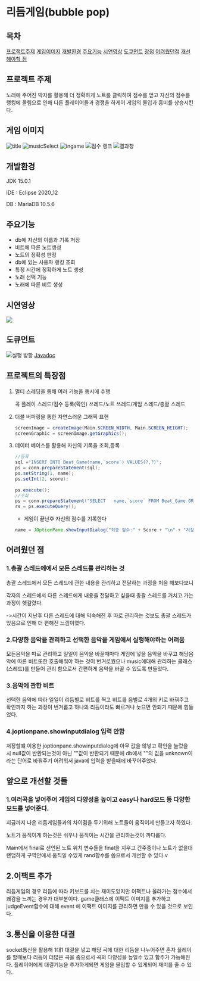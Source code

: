 
# 리듬게임(bubble pop)

## 목차
[프로잭트주제](https://github.com/lee2003121/bubblepop/blob/master/README.md#%ED%94%84%EB%A1%9C%EC%A0%9D%ED%8A%B8-%EC%A3%BC%EC%A0%9C)
[게임이미지](https://github.com/lee2003121/bubblepop/blob/master/README.md#%ED%94%84%EB%A1%9C%EC%A0%9D%ED%8A%B8-%EC%A3%BC%EC%A0%9C)
[개발환경](https://github.com/lee2003121/bubblepop/blob/master/README.md#%ED%94%84%EB%A1%9C%EC%A0%9D%ED%8A%B8-%EC%A3%BC%EC%A0%9C)
[주요기능](https://github.com/lee2003121/bubblepop/blob/master/README.md#%ED%94%84%EB%A1%9C%EC%A0%9D%ED%8A%B8-%EC%A3%BC%EC%A0%9C)
[시연영상](https://github.com/lee2003121/bubblepop/blob/master/README.md#%ED%94%84%EB%A1%9C%EC%A0%9D%ED%8A%B8-%EC%A3%BC%EC%A0%9C)
[도큐먼트](https://github.com/lee2003121/bubblepop/blob/master/README.md#%ED%94%84%EB%A1%9C%EC%A0%9D%ED%8A%B8-%EC%A3%BC%EC%A0%9C)
[장점](https://github.com/lee2003121/bubblepop/blob/master/README.md#%ED%94%84%EB%A1%9C%EC%A0%9D%ED%8A%B8-%EC%A3%BC%EC%A0%9C)
[어려웠던점](https://github.com/lee2003121/bubblepop/blob/master/README.md#%ED%94%84%EB%A1%9C%EC%A0%9D%ED%8A%B8-%EC%A3%BC%EC%A0%9C)
[개선해야할 점](https://github.com/lee2003121/bubblepop/blob/master/README.md#%ED%94%84%EB%A1%9C%EC%A0%9D%ED%8A%B8-%EC%A3%BC%EC%A0%9C)
## 프로젝트 주제

노래에 주어진 박자를 활용해 더 정확하게 노트를 클릭하여 점수를 얻고 자신의 점수를 랭킹에 올림으로 인해 다른 플레이어들과 경쟁을 하게어 게임의 몰입과 흥미를 상승시킨다.

## 게임 이미지
![title](https://user-images.githubusercontent.com/60810332/119941229-49103f80-bfcb-11eb-982c-025464accacd.png)
![musicSelect](https://user-images.githubusercontent.com/60810332/119941233-4a416c80-bfcb-11eb-878f-efa90b06ded4.png)
![ingame](https://user-images.githubusercontent.com/60810332/119941238-4ada0300-bfcb-11eb-8d3d-f5d4b348dba0.png)
![점수 랭크](https://user-images.githubusercontent.com/60810332/119941240-4b729980-bfcb-11eb-908a-552f36f80de1.png)
![결과창](https://user-images.githubusercontent.com/60810332/119941242-4c0b3000-bfcb-11eb-9029-4ca700808107.png)


## 개발환경

JDK 15.0.1

IDE : Eclipse 2020_12

DB :  MariaDB 10.5.6


## 주요기능

- db에 자신의 이름과 기록 저장
- 비트에 따른 노트생성
- 노트의 정확성 판정
- db에 있는 사용자 랭킹 조회
- 특정 시간에 정확하게 노트 생성
- 노래 선택 기능
- 노래에 따른 비트 생성

## 시연영상

<div>
	<a href=https://youtu.be/PymbmaYfkkQ"><image src ="https://user-images.githubusercontent.com/60810332/119941229-49103f80-bfcb-11eb-982c-025464accacd.png")
"></a>

</div>

## 도큐먼트
![실행 방향](https://user-images.githubusercontent.com/60810332/119940595-655fac80-bfca-11eb-8faa-957d094daf72.png)
[Javadoc](https://lee2003121.github.io/bubblepop/Beatgame3/doc/index.html)

## 프로젝트의 특장점

1. 멀티 스레딩을 통해 여러 기능을 동시에 수행

   곡 플레이 스레드/점수 등록(확인) 쓰레드/노트 쓰레드/게임 스레드/총괄 스레드

2. 더블 버퍼링을 통한 자연스러운 그래픽 표현

   ```java
   screenImage = createImage(Main.SCREEN_WIDTH, Main.SCREEN_HEIGHT);
   screenGraphic = screenImage.getGraphics();
   ```

3. 데이터 베이스를 활용해 자신의 기록을 조회,등록 

   ```java
   //등록
   sql ="INSERT INTO Beat_Game(name,`score`) VALUES(?,?)";
   ps = conn.prepareStatement(sql);
   ps.setString(1, name);
   ps.setInt(2, score);
   			
   ps.execute();
   //조회
   ps = conn.prepareStatement("SELECT 	name,`score` FROM Beat_Game ORDER BY `score` DESC");		
   rs = ps.executeQuery();
   ```

   - 게임이 끝난후 자신의 점수를 기록한다

   ```java
   name = JOptionPane.showInputDialog("최종 점수:" + Score + "\n" + "저장하실 이름을 입력하세요","unknown");
   ```

   



## 어려웠던 점

### 1.총괄 스레드에에서 모든 스레드를 관리하는 것

총괄 스레드에서 모든 스레드에 관한 내용을 관리하고 전달하는 과정을 처음 해보다보니 

각자의 스레드에서 다른 스레드에게 내용을 전달하고 싶을때 총괄 스레드를 거치고 가는 과정이 헷갈렸다.

->시간이 지난후 다른 스레드에 대해 익숙해진 후 따로 관리하는 것보도 총괄 스레드가 있음으로 인해 더 편해진 느낌이였다.

### 2.다양한 음악을 관리하고 선택한 음악을 게임에서 실행해야하는 어려움

모든음악을 따로 관리하고 일일이 음악을 바꿀때마다 게임에 넣을 음악을 바꾸고 해당음악에 따른 비트또한 호출해줘야 하는 것이 번거로웠으나 music에대해 관리하는 클래스(스레드)를 만들어 관리 함으로서 간편하게 음악을 바꿀 수 있도록 만들었다.

### 3.음악에 관한 비트

선택한 음악에 따라 일일이 리듬별로 비트를 찍고 비트를 음별로 4개의 키로 바꿔주고 확인까지 하는 과정이 번거롭고 하나의 리듬이라도 빠르거나 늦으면 안되기 때문에 힘들었다.

### 4.joptionpane.showinputdialog 입력 안함

저장할떄 이용한 joptionpane.showinputdialog에 아무 값을 않넣고 확인을 눌렀을 시 null값이 반환되는것이 아닌 ""값이 반환되기 때문에 db에서 ""의 값을 unknown이라는 단어로 바꿔주기 어려워서 java에 입력을 받을때에 바꾸어주었다.

## 앞으로 개선할 것들

### 1.여러곡을 넣어주어 게임의 다양성을 높이고 easy나 hard모드 등 다양한 모드를 넣어준다.

지금까지 나온 리듬게임들과의 차이점을 두기위해 노트들이 움직이게 만들고자 하였다.

노트가 움직이게 하는것은 쉬우나 움직이는 시간을 관리하는것이 까다롭다.

Main에서 final로 선언된 노트 위치 변수들을  final을 지우고 간주중이나 노트가 없을대 랜덤하게 구역안에서 움직일 수있게 rand함수를 씀으로서 개선할 수 있다.v



## 2.이팩트 추가

 리듬게임의 경우 리듬에 따라 키보드를 치는 재미도있지만 이팩트나 올라가는 점수에서 쾌감을 느끼는 경우가 대부분이다. 
game클래스에 이팩트 이미지를 추가하고 judgeEvent함수에 대해 event 에 이팩트 이미지를  관리하면 만들 수 있을 것으로 보인다.

## 3.통신을 이용한 대결

socket통신을 활용해 1대1 대결을 넣고 해당 곡에 대한 리듬을 나누어주면 혼자 플레이를 할때보다 리듬이 더많은 곡을 줌으로서 곡의 다양성을 높일수 있고 합주가 가능해진다.
플레이어에게 대결기능을 추가하게되면 게임을 몰입할 수 있게되어 재미를 줄 수 있다.




